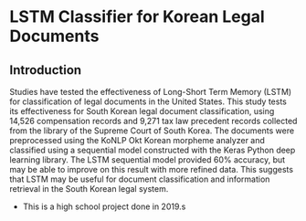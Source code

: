 # LSTM Classifier for Korean Legal Documents

## Introduction

Studies have tested the effectiveness of Long-Short Term Memory (LSTM) for classification of legal
documents in the United States. This study tests its effectiveness for South Korean legal document
classification, using 14,526 compensation records and 9,271 tax law precedent records collected from the
library of the Supreme Court of South Korea. The documents were preprocessed using the KoNLP Okt Korean
morpheme analyzer and classified using a sequential model constructed with the Keras Python deep learning
library. The LSTM sequential model provided 60% accuracy, but may be able to improve on this result with
more refined data. This suggests that LSTM may be useful for document classification and information retrieval
in the South Korean legal system.

- This is a high school project done in 2019.s

